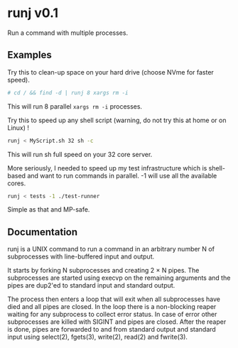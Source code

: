 # runj v0.1

Run a command with multiple processes.

## Examples

Try this to clean-up space on your hard drive (choose NVme for faster
speed).

```sh
# cd / && find -d | runj 8 xargs rm -i
```

This will run 8 parallel `xargs rm -i` processes.

Try this to speed up any shell script (warning, do not try this at home
or on Linux) !

```sh
runj < MyScript.sh 32 sh -c
```

This will run sh full speed on your 32 core server.

More seriously, I needed to speed up my test infrastructure which is
shell-based and want to run commands in parallel. -1 will use all the
available cores.

```sh
runj < tests -1 ./test-runner
```

Simple as that and MP-safe.


## Documentation

runj is a UNIX command to run a command in an arbitrary number N of
subprocesses with line-buffered input and output.

It starts by forking N subprocesses and creating 2 × N pipes. The
subprocesses are started using execvp on the remaining arguments
and the pipes are dup2'ed to standard input and standard output.

The process then enters a loop that will exit when all subprocesses have
died and all pipes are closed. In the loop there is a non-blocking
reaper waiting for any subprocess to collect error status. In case of
error other subprocesses are killed with SIGINT and pipes are closed.
After the reaper is done, pipes are forwarded to and from standard
output and standard input using select(2), fgets(3), write(2), read(2)
and fwrite(3).
